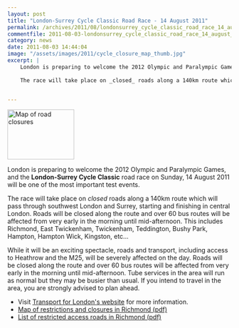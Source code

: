 ```yaml
---
layout: post
title: "London-Surrey Cycle Classic Road Race - 14 August 2011"
permalink: /archives/2011/08/londonsurrey_cycle_classic_road_race_14_august_201.html
commentfile: 2011-08-03-londonsurrey_cycle_classic_road_race_14_august_201
category: news
date: 2011-08-03 14:44:04
image: "/assets/images/2011/cycle_closure_map_thumb.jpg"
excerpt: |
    London is preparing to welcome the 2012 Olympic and Paralympic Games, and the *London-Surrey Cycle Classic* road race on Sunday, 14 August 2011 will be one of the most important test events.
    
    The race will take place on _closed_ roads along a 140km route which will pass through southwest London and Surrey, starting and finishing in central London. Roads will be closed along the route and over 60 bus routes will be affected from very early in the morning until mid-afternoon. This includes Richmond, East Twickenham, Twickenham, Teddington, Bushy Park, Hampton, Hampton Wick, Kingston, etc...
    

---
```


<a href="/assets/images/2011/cycle_closure_map.jpg" title="See larger version of - Map of road closures"><img src="/assets/images/2011/cycle_closure_map_thumb.jpg" width="150" height="112" alt="Map of road closures" class="photo right" /></a>

London is preparing to welcome the 2012 Olympic and Paralympic Games, and the **London-Surrey Cycle Classic** road race on Sunday, 14 August 2011 will be one of the most important test events.

The race will take place on *closed* roads along a 140km route which will pass through southwest London and Surrey, starting and finishing in central London. Roads will be closed along the route and over 60 bus routes will be affected from very early in the morning until mid-afternoon. This includes Richmond, East Twickenham, Twickenham, Teddington, Bushy Park, Hampton, Hampton Wick, Kingston, etc...

While it will be an exciting spectacle, roads and transport, including access to Heathrow and the M25, will be severely affected on the day. Roads will be closed along the route and over 60 bus routes will be affected from very early in the morning until mid-afternoon. Tube services in the area will run as normal but they may be busier than usual. If you intend to travel in the area, you are strongly advised to plan ahead.

-   Visit [Transport for London's website](http://www.tfl.gov.uk/gettingaround/20027.aspx) for more information.
-   [Map of restrictions and closures in Richmond (pdf)](https://docs.google.com/viewer?url=http://www.tfl.gov.uk/assets/downloads/Richmond_LB_Road_Closure_Map.pdf)
-   [List of restricted access roads in Richmond (pdf)](https://docs.google.com/viewer?url=http://www.tfl.gov.uk/assets/downloads/Restricted_Road_Richmond_A3.pdf)
